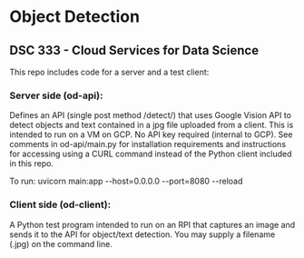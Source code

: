 # Object Detection
## DSC 333 - Cloud Services for Data Science

This repo includes code for a server and a test client:

### Server side (od-api):
Defines an API (single post method /detect/) that uses Google Vision API 
to detect objects and text contained in a jpg file uploaded from a client. 
This is intended to run on a VM on GCP.  No API key required (internal to GCP). 
See comments in od-api/main.py for installation requirements and instructions
for accessing using a CURL command instead of the Python client included 
in this repo. 

To run: uvicorn main:app --host=0.0.0.0 --port=8080 --reload

### Client side (od-client):
A Python test program intended to run on an RPI that captures an image and
sends it to the API for object/text detection.  You may supply a filename (.jpg)
on the command line.  
